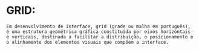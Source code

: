 # GRID:
    Em desenvolvimento de interface, grid (grade ou malha em português),
    é uma estrutura geométrica gráfica constituída por eixos horizontais
    e verticais, destinada a facilitar a distribuição, o posicionamento e
    o alinhamento dos elementos visuais que compõem a interface.